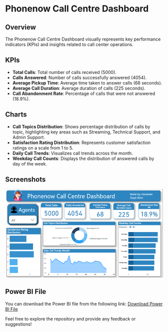 # Phonenow Call Centre Dashboard

## Overview
The Phonenow Call Centre Dashboard visually represents key performance indicators (KPIs) and insights related to call center operations.

## KPIs
- **Total Calls**: Total number of calls received (5000).
- **Calls Answered**: Number of calls successfully answered (4054).
- **Average Pickup Time**: Average time taken to answer calls (68 seconds).
- **Average Call Duration**: Average duration of calls (225 seconds).
- **Call Abandonment Rate**: Percentage of calls that were not answered (18.9%).

## Charts
- **Call Topics Distribution**: Shows percentage distribution of calls by topic, highlighting key areas such as Streaming, Technical Support, and Admin Support.
- **Satisfaction Rating Distribution**: Represents customer satisfaction ratings on a scale from 1 to 5.
- **Daily Call Trends**: Visualizes call trends across the month.
- **Weekday Call Counts**: Displays the distribution of answered calls by day of the week.

## Screenshots
![Dashboard Screenshot](https://github.com/Devender-Singh-Bisht/Phonenow-Call-Center-Dashboard/blob/main/CallCenterdash.png) 

## Power BI File
You can download the Power BI file from the following link:
[Download Power BI File](https://github.com/Devender-Singh-Bisht/Phonenow-Call-Center-Dashboard/blob/main/CALL%20CENTRE%20DASHBOARD.pbix) 

Feel free to explore the repository and provide any feedback or suggestions!
